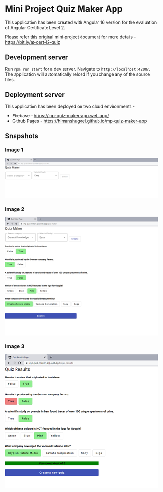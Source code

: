 # Mini Project Quiz Maker App

This application has been created with Angular 16 version for the evaluation of Angular Certificate Level 2.

Please refer this original mini-project document for more details - <https://bit.ly/at-cert-l2-quiz>

## Development server

Run `npm run start` for a dev server. Navigate to `http://localhost:4200/`. The application will automatically reload if you change any of the source files.

## Deployment server

This application has been deployed on two cloud environments -

- Firebase - <https://mp-quiz-maker-app.web.app/>
- Github Pages - <https://himanshugoel.github.io/mp-quiz-maker-app>

## Snapshots

### Image 1

![image1](/src/assets/image1.png)

### Image 2

![image2](/src/assets/image2.png)

### Image 3

![image3](/src/assets/image3.png)
